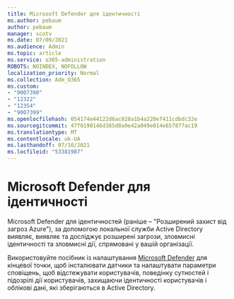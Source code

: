 ```yaml
---
title: Microsoft Defender для ідентичності
ms.author: pebaum
author: pebaum
manager: scotv
ms.date: 07/09/2021
ms.audience: Admin
ms.topic: article
ms.service: o365-administration
ROBOTS: NOINDEX, NOFOLLOW
localization_priority: Normal
ms.collection: Adm_O365
ms.custom:
- "9007390"
- "12322"
- "12354"
- "9007399"
ms.openlocfilehash: 054174e44122d6ac028a1b4a220ef411cdbdc32e
ms.sourcegitcommit: 47f0190146d385d0a9e42a049e014e657877ac19
ms.translationtype: MT
ms.contentlocale: uk-UA
ms.lasthandoff: 07/10/2021
ms.locfileid: "53381987"
---
```

# <a name="microsoft-defender-for-identity"></a>Microsoft Defender для ідентичності

Microsoft Defender для ідентичностей (раніше – "Розширений захист від загроз Azure"), за допомогою локальної служби Active Directory виявляє, виявляє та досліджує розширені загрози, зловмисні ідентичності та зловмисні дії, спрямовані у вашій організації. 

Використовуйте посібник із налаштування [Microsoft Defender](https://admin.microsoft.com/adminportal/home#/modernonboarding/defenderatpsetup) для кінцевої точки, щоб інсталювати датчики та налаштувати параметри сповіщень, щоб відстежувати користувачів, поведінку сутностей і підозрілі дії користувачів, захищаючи ідентичності користувачів і облікові дані, які зберігаються в Active Directory.
